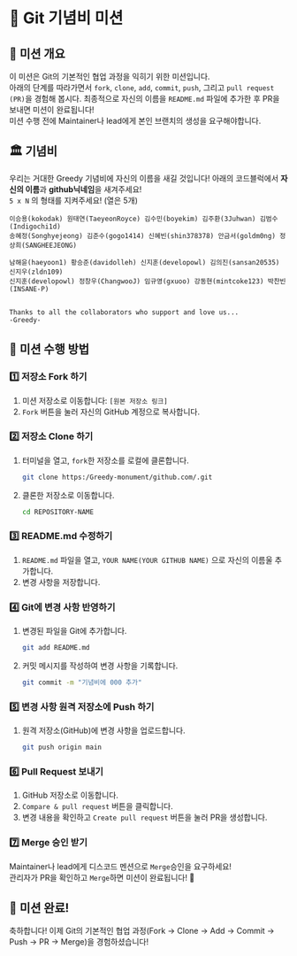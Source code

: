 # 🎯 Git 기념비 미션

## 📌 미션 개요
이 미션은 Git의 기본적인 협업 과정을 익히기 위한 미션입니다.<br/>아래의 단계를 따라가면서 `fork`, `clone`, `add`, `commit`, `push`, 그리고 `pull request (PR)`을 경험해 봅시다. 최종적으로 자신의 이름을 `README.md` 파일에 추가한 후 PR을 보내면 미션이 완료됩니다!<br/>
미션 수행 전에 Maintainer나 lead에게 본인 브랜치의 생성을 요구해야합니다.

## 🏛 기념비
우리는 거대한 Greedy 기념비에 자신의 이름을 새길 것입니다! 아래의 코드블럭에서 **자신의 이름**과 **github닉네임**을 새겨주세요!<br/>
`5 x N` 의 형태를 지켜주세요! (열은 5개)

```
이승용(kokodak) 원태연(TaeyeonRoyce) 김수민(boyekim) 김주환(3Juhwan) 김범수(Indigochi1d)
송혜정(Songhyejeong) 김준수(gogo1414) 신혜빈(shin378378) 안금서(goldm0ng) 정상희(SANGHEEJEONG)

남해윤(haeyoon1) 황승준(davidolleh) 신지훈(developowl) 김의진(sansan20535) 신지우(zldn109)
신지훈(developowl) 정창우(ChangwooJ) 임규영(gxuoo) 강동현(mintcoke123) 박찬빈(INSANE-P)


Thanks to all the collaborators who support and love us...
-Greedy-
```

## 🚀 미션 수행 방법

### 1️⃣ 저장소 Fork 하기
1. 미션 저장소로 이동합니다: `[원본 저장소 링크]`
2. `Fork` 버튼을 눌러 자신의 GitHub 계정으로 복사합니다.

### 2️⃣ 저장소 Clone 하기
1. 터미널을 열고, `fork`한 저장소를 로컬에 클론합니다.
    ```sh
    git clone https:/Greedy-monument/github.com/.git
    ```
2. 클론한 저장소로 이동합니다.
    ```sh
    cd REPOSITORY-NAME
    ```

### 3️⃣ README.md 수정하기
1. `README.md` 파일을 열고, `YOUR NAME(YOUR GITHUB NAME)` 으로 자신의 이름울 추가합니다.
2. 변경 사항을 저장합니다.

### 4️⃣ Git에 변경 사항 반영하기
1. 변경된 파일을 Git에 추가합니다.
    ```sh
    git add README.md
    ```
2. 커밋 메시지를 작성하여 변경 사항을 기록합니다.
    ```sh
    git commit -m "기념비에 000 추가"
    ```

### 5️⃣ 변경 사항 원격 저장소에 Push 하기
1. 원격 저장소(GitHub)에 변경 사항을 업로드합니다.
    ```sh
    git push origin main
    ```

### 6️⃣ Pull Request 보내기
1. GitHub 저장소로 이동합니다.
2. `Compare & pull request` 버튼을 클릭합니다.
3. 변경 내용을 확인하고 `Create pull request` 버튼을 눌러 PR을 생성합니다.

### 7️⃣ Merge 승인 받기
Maintainer나 lead에게 디스코드 멘션으로 `Merge`승인을 요구하세요!<br/>
관리자가 PR을 확인하고 `Merge`하면 미션이 완료됩니다! 🎉

## 🎉 미션 완료!

축하합니다! 이제 Git의 기본적인 협업 과정(Fork → Clone → Add → Commit → Push → PR → Merge)을 경험하셨습니다! 

